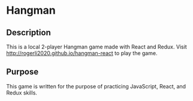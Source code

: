 # Hangman

## Description

This is a local 2-player Hangman game made with React and Redux.
Visit http://rogerli2020.github.io/hangman-react to play the game.

## Purpose

This game is written for the purpose of practicing JavaScript, React, and Redux skills.

## 